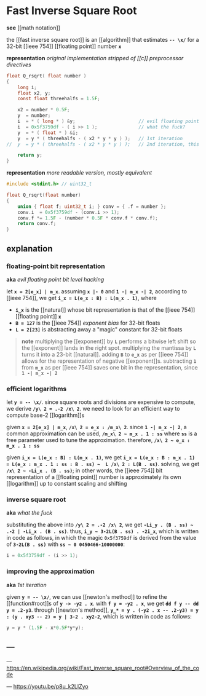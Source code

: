 # Fast Inverse Square Root

**see** [[math notation]]

the [[fast inverse square root]] is an [[algorithm]] that estimates **`-- \x/`** for a 32-bit [[ieee 754]] [[floating point]] number **`x`**

**representation** _original implementation stripped of [[c]] preprocessor directives_

```c
float Q_rsqrt( float number )
{
    long i;
    float x2, y;
    const float threehalfs = 1.5F;

    x2 = number * 0.5F;
    y  = number;
    i  = * ( long * ) &y;                       // evil floating point bit level hacking
    i  = 0x5f3759df - ( i >> 1 );               // what the fuck?
    y  = * ( float * ) &i;
    y  = y * ( threehalfs - ( x2 * y * y ) );   // 1st iteration
//	y  = y * ( threehalfs - ( x2 * y * y ) );   // 2nd iteration, this can be removed

    return y;
}
```

**representation** _more readable version, mostly equivalent_

```c
#include <stdint.h> // uint32_t

float Q_rsqrt(float number)
{
	union { float f; uint32_t i; } conv = { .f = number };
	conv.i  = 0x5f3759df - (conv.i >> 1);
	conv.f *= 1.5F - (number * 0.5F * conv.f * conv.f);
	return conv.f;
}
```

## explanation

### floating-point bit representation

**aka** _evil floating point bit level hacking_

let **`x = 2[e_x] | m_x`**. assuming **`x |- 0`** and **`1 -| m_x -| 2`**, according to [[ieee 754]], we get **`i_x = L(e_x : B) : L(m_x . 1)`**, where

- **`i_x`** is the [[natural]] whose bit representation is that of the [[ieee 754]] [[floating point]] **`x`**
- **`B = 127`** is the [[ieee 754]] _exponent bias_ for 32-bit floats
- **`L = 2[23]`** is abstracting away a "magic" constant for 32-bit floats

> **note** multiplying the [[exponent]] by **`L`** performs a bitwise left shift so the [[exponent]] lands in the right spot. multiplying the mantissa by **`L`** turns it into a 23-bit [[natural]]. adding **`B`** to **`e_x`** as per [[ieee 754]] allows for the representation of negative [[exponent]]s. subtracting **`1`** from **`m_x`** as per [[ieee 754]] saves one bit in the representation, since **`1 -| m_x -| 2`**

### efficient logarithms

let **`y = -- \x/`**. since square roots and divisions are expensive to compute, we derive **`/y\ 2 = .-2 /x\ 2`**. we need to look for an efficient way to compute base-2 [[logarithm]]s

given **`x = 2[e_x] | m_x`**, **`/x\ 2 = e_x : /m_x\ 2`**. since **`1 -| m_x -| 2`**, a common approximation can be used, **`/m_x\ 2 ~ m_x . 1 : ss`** where **`ss`** is a free parameter used to tune the approximation. therefore, **`/x\ 2 ~ e_x : m_x . 1 : ss`**

given **`i_x = L(e_x : B) : L(m_x . 1)`**, we get **`i_x = L(e_x : B : m_x . 1) = L(e_x : m_x . 1 : ss : B . ss) ~  L /x\ 2 : L(B . ss)`**. solving, we get **`/x\ 2 ~ -Li_x . (B . ss)`**; in other words, the [[ieee 754]] bit representation of a [[floating point]] number is approximately its own [[logarithm]] up to constant scaling and shifting

### inverse square root

**aka** _what the fuck_

substituting the above into **`/y\ 2 = .-2 /x\ 2`**, we get **`-Li_y . (B . ss) ~ .-2 | -Li_x . (B . ss)`**. thus, **`i_y ~ 3-2L(B . ss) . -2i_x`**, which is written in code as follows, in which the magic `0x5f3759df` is derived from the value of **`3-2L(B . ss)`** with **`ss ~ 0 0450466-10000000`**:

```c
i = 0x5f3759df - (i >> 1);
```

### improving the approximation

**aka** _1st iteration_

given **`y = -- \x/`**, we can use [[newton's method]] to refine the [[function#root]]s of **`y -> -y2 . x`**. with **`f y = -y2 . x`**, we get **`dd f y -- dd y = .2-y3`**. through [[newton's method]], **`y_* = y . (-y2 . x -- .2-y3) = y : (y . xy3 -- 2) = y | 3-2 . xy2-2`**, which is written in code as follows:

```c
y = y * (1.5F - x*0.5F*y*y);
```

## &mdash;

&mdash; <https://en.wikipedia.org/wiki/Fast_inverse_square_root#Overview_of_the_code>

&mdash; <https://youtu.be/p8u_k2LIZyo>
